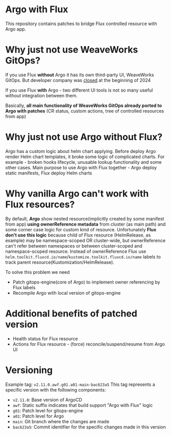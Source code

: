 # Argo with Flux
This repository contains patches to bridge Flux controlled resource with Argo app.

# Why just not use WeaveWorks GitOps?
If you use Flux **without** Argo it has its own third-party UI, WeaveWorks GitOps. But developer
company was [closed](https://www.crn.com/news/cloud/2024/aws-backed-kubernetes-company-weaveworks-closes-ceo-blames-failed-m-a)
at the beginning of 2024

If you use Flux **with** Argo - two different UI tools is not so many useful without integration
between them.

Basically, **all main functionality of WeaveWorks GitOps already ported to Argo with patches**
(CR status, custom actions, tree of controlled resources from app)

# Why just not use Argo without Flux?
Argo has a custom logic about helm chart applying. Before deploy Argo render Helm chart templates,
it broke some logic of complicated charts. For example - broken hooks lifecycle, unusable lookup
functionality and some other cases. Main purpose to use Argo with Flux together - Argo deploy
static manifests, Flux deploy Helm charts

# Why vanilla Argo can't work with Flux resources?
By default, **Argo** show nested resource(implicitly created by some manifest from app) **using
ownerReference metadata** from cluster (as main path) and some corner case logic for custom
kind of resource. Unfortunately **Flux don't use this logic** because child of Flux resource
(HelmRelease, as example) may be namespace-scoped OR cluster-wide, but ownerReference can't
refer between namespaces or between cluster-scoped and namespace-scoped resource. Instead of
ownerReference Flux use `helm.toolkit.fluxcd.io/name`/`kustomize.toolkit.fluxcd.io/name`
labels to track parent resource(Kustomization/HelmRelease).

To solve this problem we need
* Patch gitops-engine(core of Argo) to implement owner referencing by Flux labels
* Recompile Argo with local version of gitops-engine

# Additional benefits of patched version
* Health status for Flux resource
* Actions for Flux resource - (force) reconcile/suspend/resume from Argo UI

# Versioning
Example tag: `v2.11.0.awf.g01.a01-main-bac623a5`
This tag represents a specific version with the following components:

- `v2.11.0`: Base version of ArgoCD
- `awf`: Static suffix indicates that build support "Argo with Flux" logic
- `g01`: Patch level for gitops-engine
- `a01`: Patch level for Argo
- `main`: Git branch where the changes are made
- `bac623a5`: Commit identifier for the specific changes made in this version
